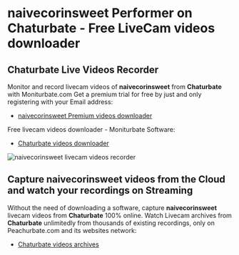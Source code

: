 # naivecorinsweet Performer on Chaturbate - Free LiveCam videos downloader

## Chaturbate Live Videos Recorder

Monitor and record livecam videos of **naivecorinsweet** from **Chaturbate** with Moniturbate.com
Get a premium trial for free by just and only registering with your Email address:
* [naivecorinsweet Premium videos downloader](https://moniturbate.com/request-demo-licence-key.html)

Free livecam videos downloader - Moniturbate Software:
* [Chaturbate videos downloader](https://moniturbate.com/moniturbate-download-software.html)

![naivecorinsweet livecam videos recorder](https://peachurnet.com/templates/moniturbate-software.png)


## Capture naivecorinsweet videos from the Cloud and watch your recordings on Streaming

Without the need of downloading a software, capture **naivecorinsweet** livecam videos from **Chaturbate** 100% online.
Watch Livecam archives from **Chaturbate** unlimitedly from thousands of existing recordings, only on Peachurbate.com and its websites network:
* [Chaturbate videos archives](https://peachurnet.com/)